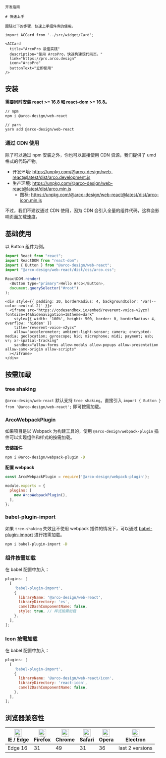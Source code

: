 `````
开发指南

# 快速上手

跟随以下的步骤，快速上手组件库的使用。
`````

```js:react
import ACCard from '../src/widget/Card';

<ACCard
  title="ArcoPro 最佳实践"
  description="使用 ArcoPro，快速构建现代网页。"
  link="https://pro.arco.design"
  icon="ArcoPro"
  buttonText="立即使用"
/>
```

## 安装

**需要同时安装 react >= 16.8 和 react-dom >= 16.8。**

```bash
// npm
npm i @arco-design/web-react

// yarn
yarn add @arco-design/web-react
```

### 通过 CDN 使用

除了可以通过 npm 安装之外，你也可以直接使用 CDN 资源，我们提供了 umd 格式的代码产物。

* 开发环境: https://unpkg.com/@arco-design/web-react@latest/dist/arco.development.js
* 生产环境: https://unpkg.com/@arco-design/web-react@latest/dist/arco.min.js
  * 图标: https://unpkg.com/@arco-design/web-react@latest/dist/arco-icon.min.js

不过，我们不建议通过 CDN 使用，因为 CDN 会引入全量的组件代码，这样会影响页面加载速度。

## 基础使用

以 Button 组件为例。

```js
import React from "react";
import ReactDOM from "react-dom";
import { Button } from "@arco-design/web-react";
import "@arco-design/web-react/dist/css/arco.css";

ReactDOM.render(
  <Button type="primary">Hello Arco</Button>,
  document.querySelector("#root")
);
```

```js:react
<div style={{ padding: 20, borderRadius: 4, backgroundColor: 'var(--color-neutral-2)' }}>
  <iframe src="https://codesandbox.io/embed/reverent-voice-v2yzx?fontsize=14&hidenavigation=1&theme=dark"
    style={{ width: '100%', height: 500, border: 0, borderRadius: 4, overflow: 'hidden' }}
    title="reverent-voice-v2yzx"
    allow="accelerometer; ambient-light-sensor; camera; encrypted-media; geolocation; gyroscope; hid; microphone; midi; payment; usb; vr; xr-spatial-tracking"
    sandbox="allow-forms allow-modals allow-popups allow-presentation allow-same-origin allow-scripts"
  ></iframe>
</div>
```

## 按需加载

### tree shaking

`@arco-design/web-react` 默认支持 `tree shaking`。直接引入 `import { Button } from '@arco-design/web-react';` 即可按需加载。

### ArcoWebpackPlugin

如果项目是以 Webpack 为构建工具的，使用 `@arco-design/webpack-plugin` 插件可以实现组件和样式的按需加载。

**安装插件**

```bash
npm i @arco-design/webpack-plugin -D
```

**配置 webpack**

```js
const ArcoWebpackPlugin = require('@arco-design/webpack-plugin');

module.exports = {
  plugins: [
    new ArcoWebpackPlugin(),
  ],
};
``` 

### babel-plugin-import

如果 `tree-shaking` 失效且不使用 webpack 插件的情况下，可以通过 [babel-plugin-import](https://www.npmjs.com/package/babel-plugin-import) 进行按需加载。

```bash
npm i babel-plugin-import -D
```

### 组件按需加载

在 babel 配置中加入：

```js
plugins: [
  [
    'babel-plugin-import',
    {
      libraryName: '@arco-design/web-react',
      libraryDirectory: 'es',
      camel2DashComponentName: false,
      style: true, // 样式按需加载
    },
  ],
];
```

### Icon 按需加载

在 babel 配置中加入：

```js
plugins: [
  [
    'babel-plugin-import',
    {
      libraryName: '@arco-design/web-react/icon',
      libraryDirectory: 'react-icon',
      camel2DashComponentName: false,
    },
  ],
];
```

## 浏览器兼容性

| [<img src="https://p1-arco.byteimg.com/tos-cn-i-uwbnlip3yd/08095282566ac4e0fd98f89aed934b65.png~tplv-uwbnlip3yd-png.png" alt="IE / Edge" width="24px" height="24px" />](http://godban.github.io/browsers-support-badges/)<br/>IE / Edge | [<img src="https://p1-arco.byteimg.com/tos-cn-i-uwbnlip3yd/40ad73571879dd8d9fd3fd524e0e45a4.png~tplv-uwbnlip3yd-png.png" alt="Firefox" width="24px" height="24px" />](http://godban.github.io/browsers-support-badges/)<br/>Firefox | [<img src="https://p1-arco.byteimg.com/tos-cn-i-uwbnlip3yd/4f59d35f6d6837b042c8badd95871b1d.png~tplv-uwbnlip3yd-png.png" alt="Chrome" width="24px" height="24px" />](http://godban.github.io/browsers-support-badges/)<br/>Chrome | [<img src="https://p1-arco.byteimg.com/tos-cn-i-uwbnlip3yd/eee2667f837a9c2ed531805850bf43ec.png~tplv-uwbnlip3yd-png.png" alt="Safari" width="24px" height="24px" />](http://godban.github.io/browsers-support-badges/)<br/>Safari | [<img src="https://p1-arco.byteimg.com/tos-cn-i-uwbnlip3yd/3240334d3967dd263c8f4cdd2d93c525.png~tplv-uwbnlip3yd-png.png" alt="Opera" width="24px" height="24px" />](http://godban.github.io/browsers-support-badges/)<br/>Opera | [<img src="https://p1-arco.byteimg.com/tos-cn-i-uwbnlip3yd/f2454685df95a1a557a61861c5bec256.png~tplv-uwbnlip3yd-png.png" alt="Electron" width="24px" height="24px" />](http://godban.github.io/browsers-support-badges/)<br/>Electron |
| --------- | --------- | --------- | --------- | --------- | --------- |
| Edge 16| 31| 49 | 31 | 36 | last 2 versions |

